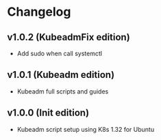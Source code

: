 # Changelog

## v1.0.2 (KubeadmFix edition)
- Add sudo when call systemctl

## v1.0.1 (Kubeadm edition)
- Kubeadm full scripts and guides

## v1.0.0 (Init edition)
- Kubeadm script setup using K8s 1.32 for Ubuntu